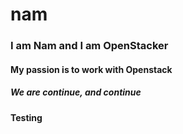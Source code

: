 # nam

### I am Nam and I am OpenStacker

#### My passion is to work with Openstack

##### We are continue, and continue

#### Testing
